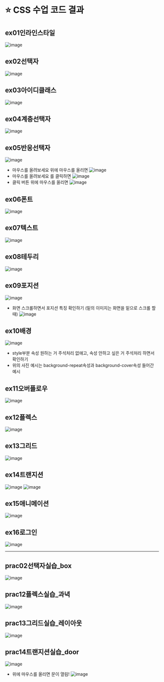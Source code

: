 # ⭐ CSS 수업 코드 결과
## ex01인라인스타일
![image](https://github.com/minnjeee/SWCamp/assets/125025921/db702b51-68d6-4fb6-b603-8d1f07d5cd04)
## ex02선택자
![image](https://github.com/minnjeee/SWCamp/assets/125025921/b21ca08d-defb-4799-b3d0-1ecc89b9e5fd)
## ex03아이디클래스
![image](https://github.com/minnjeee/SWCamp/assets/125025921/5182fbf5-7890-4e20-8bad-ebc2c01a1532)
## ex04계층선택자
![image](https://github.com/minnjeee/SWCamp/assets/125025921/539e16f2-c11d-4d7d-8d28-b299832ddc4e)
## ex05반응선택자
![image](https://github.com/minnjeee/SWCamp/assets/125025921/9de686fb-714d-420d-93fd-9aad61a88f54)
- 마우스를 올려보세요 위에 마우스를 올리면
  ![image](https://github.com/minnjeee/SWCamp/assets/125025921/dca1c519-4eb8-47e7-9607-3e720efcbf6c)
- 마우스를 올려보세요 를 클릭하면
  ![image](https://github.com/minnjeee/SWCamp/assets/125025921/1dbe08e2-fb44-4968-866b-2fd06cddc0c9)
- 클릭 버튼 위에 마우스를 올리면
  ![image](https://github.com/minnjeee/SWCamp/assets/125025921/5d7f907b-a0a3-4e28-830c-589685338f3d)
## ex06폰트
![image](https://github.com/minnjeee/SWCamp/assets/125025921/54ab02fc-d5a9-41c0-9d44-843c33717192)
## ex07텍스트
![image](https://github.com/minnjeee/SWCamp/assets/125025921/2e088e54-d733-45aa-bee2-771e68d67e84)
## ex08테두리
![image](https://github.com/minnjeee/SWCamp/assets/125025921/9d4401ed-bfe7-4b8d-a163-a7e13996bac7)
## ex09포지션
![image](https://github.com/minnjeee/SWCamp/assets/125025921/03f8476f-8c01-4f65-a2b9-2df3783e168c)
- 화면 스크롤하면서 포지션 특징 확인하기 (밑의 이미지는 화면을 밑으로 스크롤 할 때)
  ![image](https://github.com/minnjeee/SWCamp/assets/125025921/c407a64c-c4aa-4297-8260-ec9b459bb2ff)
## ex10배경
![image](https://github.com/minnjeee/SWCamp/assets/125025921/1c3f2439-baeb-488a-a69a-0d8a0af25a77)
- style부분 속성 원하는 거 주석처리 없애고, 속성 안하고 싶은 거 주석처리 하면서 확인하기
- 위의 사진 예시는 background-repeat속성과 background-cover속성 들어간 예시
## ex11오버플로우
![image](https://github.com/minnjeee/SWCamp/assets/125025921/095b8cc3-c4bc-4376-a3e8-0b26ddedfe1f)
## ex12플렉스
![image](https://github.com/minnjeee/SWCamp/assets/125025921/496ea97f-8ad0-47fb-8a21-01638853e6ad)
## ex13그리드
![image](https://github.com/minnjeee/SWCamp/assets/125025921/09200aa0-a485-45aa-8587-706ba34863ed)
## ex14트랜지션
![image](https://github.com/minnjeee/SWCamp/assets/125025921/dca0456d-c804-4472-afc1-aec89749a9d6)
![image](https://github.com/minnjeee/SWCamp/assets/125025921/70028709-7b9b-43ad-a4b1-03de45b8c0a0)
## ex15애니메이션
![image](https://github.com/minnjeee/SWCamp/assets/125025921/7b8d2d2a-4357-4a4a-b827-bec43bffa3f3)
## ex16로그인
![image](https://github.com/minnjeee/SWCamp/assets/125025921/76357de5-4018-40d6-a6c6-a59774c5597c)


---
## prac02선택자실습_box
![image](https://github.com/minnjeee/SWCamp/assets/125025921/5460c743-a09e-4956-be4b-5a5ecbb7d1a8)
## prac12플렉스실습_과녁
![image](https://github.com/minnjeee/SWCamp/assets/125025921/2cb69ba4-9686-4530-899b-aabe46e98ee2)
## prac13그리드실습_레이아웃
![image](https://github.com/minnjeee/SWCamp/assets/125025921/f78f2685-2655-44f3-a471-80bb6fd3370c)
## prac14트랜지션실습_door
![image](https://github.com/minnjeee/SWCamp/assets/125025921/d209778d-eb90-4c10-8e2c-ecea742c9ba2)
- 위에 마우스를 올리면 문이 열림!
  ![image](https://github.com/minnjeee/SWCamp/assets/125025921/6e7f9e9c-2383-44f5-b9b7-7ed65e6ae455)
